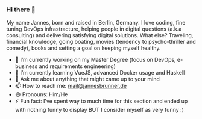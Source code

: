 ### Hi there 👋

<!--
**jannesbrunner/jannesbrunner** is a ✨ _special_ ✨ repository because its `README.md` (this file) appears on your GitHub profile.
-->
My name Jannes, born and raised in Berlin, Germany. I love coding, fine tuning DevOps infrastracture, helping people in digital questions (a.k.a consulting) and delivering 
satisfying digital solutions. What else? Traveling, financial knowledge, going boating, movies (tendency to psycho-thriller and comedy), books and setting a goal on keeping myself healthy.

- 🔭 I’m currently working on my Master Degree (focus on DevOps, e-business and requirements engineering)
- 🌱 I’m currently learning VueJS, advanced Docker usage and Haskell
- 💬 Ask me about anything that might came up to your mind
- 📫 How to reach me: mail@jannesbrunner.de
- 😄 Pronouns: Him/He
- ⚡ Fun fact: I've spent way to much time for this section and ended up with nothing funny to display BUT I consider myself as very funny :)

